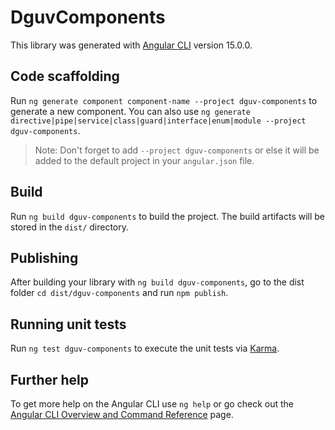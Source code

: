 # DguvComponents

This library was generated with [Angular CLI](https://github.com/angular/angular-cli) version 15.0.0.

## Code scaffolding

Run `ng generate component component-name --project dguv-components` to generate a new component. You can also use `ng generate directive|pipe|service|class|guard|interface|enum|module --project dguv-components`.
> Note: Don't forget to add `--project dguv-components` or else it will be added to the default project in your `angular.json` file. 

## Build

Run `ng build dguv-components` to build the project. The build artifacts will be stored in the `dist/` directory.

## Publishing

After building your library with `ng build dguv-components`, go to the dist folder `cd dist/dguv-components` and run `npm publish`.

## Running unit tests

Run `ng test dguv-components` to execute the unit tests via [Karma](https://karma-runner.github.io).

## Further help

To get more help on the Angular CLI use `ng help` or go check out the [Angular CLI Overview and Command Reference](https://angular.io/cli) page.
